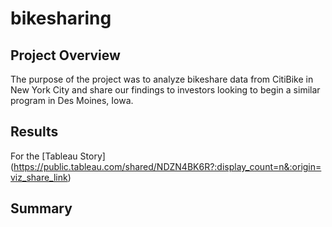 # bikesharing

## Project Overview

The purpose of the project was to analyze bikeshare data from CitiBike in New York City and share our findings to investors looking to begin a similar program in Des Moines, Iowa.

## Results

For the [Tableau Story] (https://public.tableau.com/shared/NDZN4BK6R?:display_count=n&:origin=viz_share_link)



## Summary